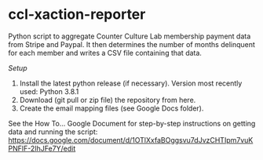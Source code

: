 # ccl-xaction-reporter
Python script to aggregate Counter Culture Lab membership payment data from Stripe and Paypal. It then determines the number of months delinquent for each member and writes a CSV file containing that data.

*Setup*
1. Install the latest python release (if necessary). Version most recently used: Python 3.8.1
2. Download (git pull or zip file) the repository from here.
3. Create the email mapping files (see Google Docs folder).

See the How To... Google Document for step-by-step instructions on getting data and running the script:
https://docs.google.com/document/d/1OTlXxfaBOggsvu7dJvzCHTIpm7vuKPNFlF-2IhJFe7Y/edit
